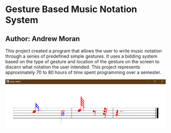 # Gesture Based Music Notation System  
## Author: Andrew Moran  

This project created a program that allows the user to write music notation through a series of predefined simple gestures. It uses a bidding system based on the type of gesture and location of the gesture on the screen to discern what notation the user intended. This project represents approximately 70 to 80 hours of time spent programming over a semester.

![music editor screen capture](music_app_screenshot.png)
